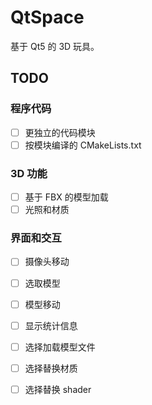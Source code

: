 # QtSpace
基于 Qt5 的 3D 玩具。  


## TODO

### 程序代码
 - [ ] 更独立的代码模块
 - [ ] 按模块编译的 CMakeLists.txt
 
### 3D 功能
 - [ ] 基于 FBX 的模型加载
 - [ ] 光照和材质
 
### 界面和交互
 - [ ] 摄像头移动
 - [ ] 选取模型
 - [ ] 模型移动
 - [ ] 显示统计信息
 - [ ] 选择加载模型文件
 - [ ] 选择替换材质
 - [ ] 选择替换 shader
 